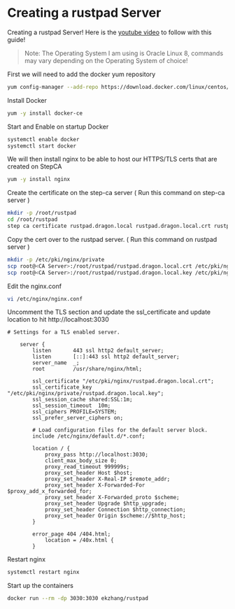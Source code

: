 # Creating a rustpad Server
Creating a rustpad Server! Here is the [youtube video](https://www.youtube.com/watch?v=NHL7hG98BMc&list=PLhkW8M2MBf-H33LeTrVMc0LwN3EuOqGQV&index=77&pp=gAQBiAQB) to follow with this guide!

> Note: The Operating System I am using is Oracle Linux 8, commands may vary depending on the Operating System of choice!


First we will need to add the docker yum repository
```sh
yum config-manager --add-repo https://download.docker.com/linux/centos/docker-ce.repo
```

Install Docker 
```sh
yum -y install docker-ce
```

Start and Enable on startup Docker 
```sh
systemctl enable docker 
systemctl start docker 
```

We will then install nginx to be able to host our HTTPS/TLS certs that are created on StepCA 
```sh
yum -y install nginx
```

Create the certificate on the step-ca server ( Run this command on step-ca server )
```sh
mkdir -p /root/rustpad
cd /root/rustpad 
step ca certificate rustpad.dragon.local rustpad.dragon.local.crt rustpad.dragon.local.key
```

Copy the cert over to the rustpad server. ( Run this command on rustpad server )
```sh
mkdir -p /etc/pki/nginx/private
scp root@<CA Server>:/root/rustpad/rustpad.dragon.local.crt /etc/pki/nginx/rustpad.dragon.local.crt
scp root@<CA Server>:/root/rustpad/rustpad.dragon.local.key /etc/pki/nginx/private/rustpad.asgard.local.key
```

Edit the nginx.conf 
```sh
vi /etc/nginx/nginx.conf
```

Uncomment the TLS section and update the ssl_certificate and update location to hit http://localhost:3030
```
# Settings for a TLS enabled server.

    server {
        listen       443 ssl http2 default_server;
        listen       [::]:443 ssl http2 default_server;
        server_name  _;
        root         /usr/share/nginx/html;

        ssl_certificate "/etc/pki/nginx/rustpad.dragon.local.crt";
        ssl_certificate_key "/etc/pki/nginx/private/rustpad.dragon.local.key";
        ssl_session_cache shared:SSL:1m;
        ssl_session_timeout  10m;
        ssl_ciphers PROFILE=SYSTEM;
        ssl_prefer_server_ciphers on;

        # Load configuration files for the default server block.
        include /etc/nginx/default.d/*.conf;

        location / {
            proxy_pass http://localhost:3030;
            client_max_body_size 0;
            proxy_read_timeout 999999s;
            proxy_set_header Host $host;
            proxy_set_header X-Real-IP $remote_addr;
            proxy_set_header X-Forwarded-For $proxy_add_x_forwarded_for;
            proxy_set_header X-Forwarded_proto $scheme;
            proxy_set_header Upgrade $http_upgrade;
            proxy_set_header Connection $http_connection;
            proxy_set_header Origin $scheme://$http_host;
        }

        error_page 404 /404.html;
            location = /40x.html {
        }

```

Restart nginx 
```sh
systemctl restart nginx
```

Start up the containers
```sh
docker run --rm -dp 3030:3030 ekzhang/rustpad
```